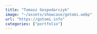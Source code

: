 ```yaml
---
title: "Tomasz Gospodarczyk"
image: "~/assets/showcase/gotomi.webp"
url: "https://gotomi.info"
categories: ["portfolio"]
---
```

